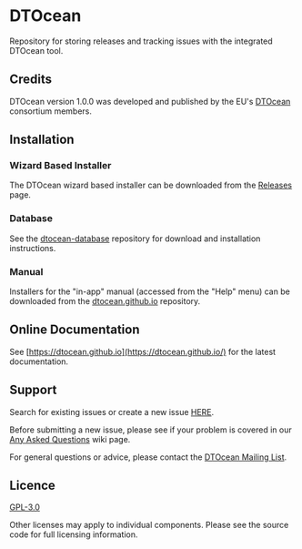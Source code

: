 # DTOcean

Repository for storing releases and tracking issues with the integrated DTOcean 
tool.

## Credits

DTOcean version 1.0.0 was developed and published by the EU's [DTOcean](
https://www.dtoceanplus.eu/About-DTOceanPlus/History) consortium members.

## Installation

### Wizard Based Installer

The DTOcean wizard based installer can be downloaded from the [Releases](
https://github.com/DTOcean/dtocean/releases) page.

### Database

See the [dtocean-database](https://github.com/DTOcean/dtocean-database)
repository for download and installation instructions.

### Manual

Installers for the "in-app" manual (accessed from the "Help" menu) can be
downloaded from the [dtocean.github.io](
https://github.com/DTOcean/dtocean.github.io) repository.

## Online Documentation

See [https://dtocean.github.io](https://dtocean.github.io/) for the latest
documentation.

## Support

Search for existing issues or create a new issue [HERE](
https://github.com/DTOcean/dtocean/issues).

Before submitting a new issue, please see if your problem is covered in our
[Any Asked Questions](
https://github.com/DTOcean/dtocean/wiki/Any-Asked-Questions) wiki page.

For general questions or advice, please contact the [DTOcean Mailing List](
https://groups.google.com/d/forum/dtocean).

## Licence

[GPL-3.0](https://choosealicense.com/licenses/gpl-3.0/)

Other licenses may apply to individual components. Please see the source code
for full licensing information.
